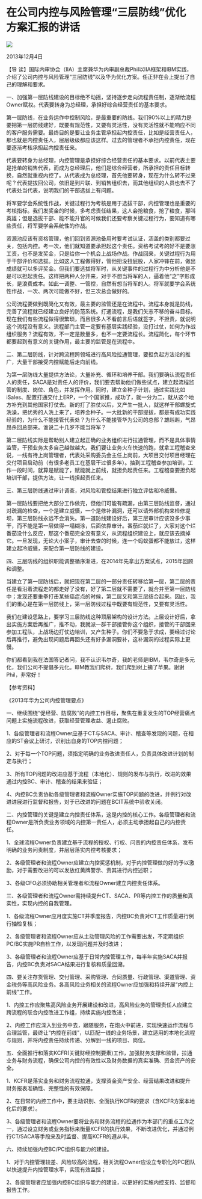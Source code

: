 # 在公司内控与风险管理“三层防线”优化方案汇报的讲话
<img class="pv" src="https://api.visitor.plantree.me/visitor-badge/pv?namespace=plantree.me&key=renzhengfei-speeches/在公司内控与风险管理三层防线优化方案汇报的讲话.md">


2013年12月4日



【导  读】国际内审协会（IIA）主席兼华为内审副总裁Phil以IIA框架和IBM实践，介绍了公司内控与风险管理“三层防线”以及华为优化方案。任正非在会上提出了自己的理解和要求。



一、加强第一层防线建设的目标绝不动摇，坚持逐步走向流程责任制，逐渐给流程Owner赋权。代表要转身为总经理，承担好综合经营责任的基本要求。

第一层防线，在业务运作中控制风险，是最重要的防线。我们90%以上的精力是要把第一层防线建好，既要有规范性，又要有灵活性，没有灵活性就不能响应不同的客户服务需要。最终目的是要让业务主管承担起内控责任，比如是经营责任人，那也就是内控责任人，层层级级都应该这样。过去的管理者不承担内控责任，现在要逐渐考核承担起内控责任来。

代表要转身为总经理，内控管理是承担好综合经营责任的基本要求。以前代表主要是抢单的销售代表，而成为总经理后，他们是综合经营者，所承担的责任目标转换，自然就重视内控了。从代表成为总经理，首先他要转身，现在为什么转不过来呢？代表提拔回公司，依旧是到片联、到销售组织去，而其他组织的人员也去不了代表处当代表，说明我们的干部选拔上有问题。

将军要学会系统性作战，关键过程行为考核是用于选拔干部，内控管理也是重要的考核指标。我们发奖金的时候，多考虑责任结果，这人会抢粮食，抢了粮食，那叫英雄；但是选拔干部、能不能升官的时候我们还要考察关键过程行为，要知道有哪些责任，将军要学会系统性的作战。

资源池应该有资格管理，他们回到资源池备用时要考试认证，涵盖的类别都要过关，包括内控。考一次，他们就知道要承担起这个责任。资格考试考的好不是要涨工资，也不是发奖金，只是给你一个机会上战场作战。作战回来，关键过程行为用于干部评价和选拔。比如这人工程做得好，管他扭没扭屁股，人家冲锋在前，做出成绩就可以多评奖金。但我们要选拔将军时，从关键事件的过程行为中分析他是不是可以担起责任。这样把两种人分开来，对于不想当将军的人，逼着他“之”字形成长，是浪费成本。如此一调整、一管控，自然有想当将军的人。将军就要学会系统性作战，一次、两次可能做不好，但三次总会做好的。

公司流程要做到既简化又有效，最主要的监管还是在流程中。流程本身就是防线，完善了流程就已经建立良好的防范系统。打通流程，是我们矢志不移的奋斗目标。现在我们有些流程做得很繁琐，而且很多人不看前言后语就签字，不担责，就说明这个流程没有意义。流程部门主管一定要有基层实践经验，没打过仗，如何为作战组织服务？流程有效，不一定是数量多，也不一定要流程长。流程简化，每个环节都要起到有意义的关键作用，最主要的监管是在流程中。

二、第二层防线，针对跨流程跨领域进行高风险拉通管理，要担负起方法论的推广，大量干部接受内控赋能后走向前线。

为第一层防线大量提供方法论，大量补充、循环和培养干部。我们要确认流程责任人的责任，SACA是对责任人的评价，我们要去帮助他们做些试点，建立起流程监管的制度、岗位、角色，并发挥作用。同时，建立金种子计划，通过实践比如iSales、配置打通交付上ERP，一个个国家推，成功了，就一分为二，就从这个地方补充到其他国家打仗去。新的打了胜仗以后，又产生一批人，就这样干部螺旋式洗澡，把优秀的人洗上来了，培养金种子。一大批新的干部提拔，都是有成功实践经验的，为什么不能接管代表处？为什么不能接管华为公司的总部？雄赳赳，气昂昂杀回总部来。谁说二十几岁不能当将军？

第二层防线实际是帮助别人建立起正确的业务组织进行拉通管理，而不是具体事情监管，干预业务太多自己越做越大。我们要让业务火车快速的跑，就拿工程稽查来说，一线有待上岗管理者，代表处采购委员会主任上岗前，大项目交付项目经理在交付项目启动前（有很多老员工在基层干过很多年）。抽到工程稽查参加培训，工作一段时间，就算是赋能了，赋能就上前线，就担负起责任来。工程稽查要担负起培训干部，提供方法，让一线担起责任来。

三、第三层防线通过审计调查，对风险和管控结果进行独立评估和冷威慑。

第一层防线要把绝大部分工作做完，但他们可能有疏漏，由第三层防线监督，通过对疏漏的检查，一个是建立威慑，一个是修补漏洞，还可以请外部机构来检修堤坝，第三层防线永远不会消失。第一道防线建设好后，第三层审计应该没多少事干，而不能是第一层做得一塌糊涂，后面依靠审计。番茄烂就烂了，大家对这个烂番茄没什么反应，那这个番茄完全没有意义，从流程组织建设上，就应该去摘掉它。一旦发现，无论大小案子，审计去查的时候，连一个蚂蚁蛋都不能放过，这样建立起冷威慑，来配合第一层防线的建设。

四、三层防线的组织职能调整循序渐进，在2014年先拿出方案试点，2015年回顾和调整。

当建立了第一层防线后，就把现在第二层的一部分责任转移给第一层，第二层的责任是看沿着流程走的都走好了没有，好了第二层就不需要了，就合并至第一层防线中；发现还要重拳打击某些癌症点的时候，第二层又和第三层结合起来。因此，我们的重心是在第一层防线上，第一层防线过程中既要有规范性，又要有灵活性。

我们在建设思路上，要学习三层防线这种顶层架构的设计方法。上层设计好后，拿出实施方案后再推广，推不动，我就派一群干部接管你这个组织，接管的干部回来参加工程队，上战场边打仗边培训，又产生种子。你们不要急于求成，要经过讨论后再推行，避免出现问题后再回头还有好多漏洞要补，这补漏洞的过程实际上更慢。

你们都看到我在法国答记者问，我不认识韦尔奇，我的老师是IBM，韦尔奇是多元化，我们公司不提倡多元化。IBM教我们爬树，我们爬到树上摘了苹果。谢谢Phil，非常好！



【参考资料】

《2013年华为公司内控管理要点》



一、继续围绕“促经营、防腐败”的内控工作目标，聚焦在重复发生的TOP经营痛点问题上实施流程改进，获取经营管理收益、遏止腐败。

1、各级管理者和流程Owner应基于CT与SACA、审计、稽查等发现的问题，在相应的ST会议上研讨，识别出自身的TOP内控问题；

2、对于每一个TOP问题，须指定明确的业务改进责任人，负责具体改进计划的制定与执行；

3、所有TOP问题的改进应基于流程（本地化）、规则的发布与执行，改进的效果通过内控BC、审计、稽查的结果来验证；

4、内控BC负责协助各级管理者和流程Owner实施TOP问题的改进，并例行对改进进展进行监督和报告，对于已改进的问题在BCIT系统中验收关闭。

二、内控管理的关键是建立内控责任体系，这是内控的核心工作。各级管理者和流程Owner是所负责业务领域的内控第一责任人，必须主动承担起自己的内控责任。



1、全球流程Owner负责建立基于流程的授权、行权、问责的内控责任体系，发布明确的业务问责制度，并层层落实内控考核要求；

2、各级管理者和流程Owner应建立内控奖惩机制，对于内控管理做的好的予以激励，对于需要改进的可以发放红黄牌警示、责其进行内控述职；

3、各级CFO必须协助相关管理者和流程Owner建立内控责任体系。

三、各级管理者和流程Owner需持续提升CT、SACA、PR等内控工作的质量和真实性，实现内控的自我管理。

1、各级流程Owner应月度实施CT并季度报告，内控BC负责对CT工作质量进行例行抽检复核；

2、各级管理者和流程Owner应从主动管理风险的工作需要出发，不定期组织PC/BC实施PR自检工作，以发现问题并及时改进；

3、各级管理者和流程Owner应基于日常内控管理工作，每半年实施SACA并报告，内控BC负责对SACA结果进行复核和质量回溯。

四、要关注存货管理、交付管理、采购管理、合同质量、行政管理、渠道管理、资金税务等高风险业务。各高风险业务相关的流程Owner应加强和持续开展“内控上前线”工作。

1、内控工作应聚焦高风险业务开展建设和改进，高风险业务的管理责任人应建立跨流程的联合内控改进工作组，持续实施内控改进；

2、内控工作应深入到业务中去，跟随服务，在炮火中前进，实现快速运作流程与合理监管，最终让“内控在前线”，以匹配一线的业务场景，建立适用的本地化流程与规则，并将内控责任持续传递、分解到一线的项目、岗位。

五、全面推行和落实KCFR(关键财经控制要素)工作，加强财务支撑和监督，拉通业务与财务流程，确保公司内控的有效性以及财务数据的真实准确、资金资产的安全。

1、KCFR是落实业务和财务流程拉通，支撑资金资产安全、经营结果改进和提升财务报表准确性、完整性的有效保障。

2、在日常的内控工作中，要主动识别、全面执行KCFR的要求（含KCFR方案本地化后的要求）。

3、各级管理者和流程Owner要将业务和财务流程的拉通作为本部门的重点工作之一，通过设立财务或业务指标来衡量KCFR的执行效果，不断改进优化，并通过例行CT/SACA等手段来及时监督、提高KCFR的遵从率。

六、持续加强内控BC/PC组织与能力的建设。

1、对于内控管理较差、风险较高的流程，相关流程Owner应设立专职化的PC团队以快速提升内控管理水平，实现有效监控；

2、各级管理者应加强内控BC组织与能力的建设，以更好的实施内控支持、监督和报告工作。
